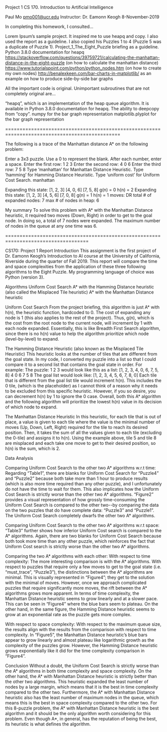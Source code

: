 Project 1					CS 170. Introduction to Artificial Intelligence

Paul Mo	
pmo001@ucr.edu
Instructor: Dr. Eamonn Keogh
8-November-2019

In completing this homework, I consulted…

Lorem Ipsum’s sample project. It inspired me to use heapq and copy. I also used the report as a guideline. I also copied his Puzzles 1 to 4 (Puzzle 5 was a duplicate of Puzzle 1).
Project_1_The_Eight_Puzzle briefing as a guideline.
Python 3.8.0 documentation for heapq
https://stackoverflow.com/questions/39759721/calculating-the-manhattan-distance-in-the-eight-puzzle (on how to calculate the manhattan distance)
https://www.tutorialspoint.com/python/python_nodes.htm (on how to create my own nodes)
http://benalexkeen.com/bar-charts-in-matplotlib/ as an example on how to produce side-by-side bar graphs

All the important code is original. Unimportant subroutines that are not completely original are…

“heapq”, which is an implementation of the heap queue algorithm. It is available in Python 3.8.0 documentation for heapq.
The ability to deepcopy from “copy”.
numpy for the bar graph representation
matplotlib.plyplot for the bar graph representation

==============================================================================================

The following is a trace of the Manhattan distance A* on the following problem:

Enter a 3x3 puzzle. Use a 0 to represent the blank. After each number, enter a space.
Enter the first row: 1 2 3
Enter the second row: 4 0 6
Enter the third row: 7 5 8
Type ‘manhattan’ for Manhattan Distance Heuristic.
Type ‘hamming’ for Hamming Distance Heuristic.
Type ‘uniform cost’ for Uniform Cost Search. manhattan
  
Expanding this state:
[1, 2, 3]
[4, 0, 6]
[7, 5, 8]
g(n) =  0
h(n) =  2
Expanding this state:
[1, 2, 3]
[4, 5, 6]
[7, 0, 8]
g(n) =  1
h(n) =  1
moves: DR
 total # of expanded nodes: 7
max # of nodes in heap:  6

My summary
To solve this problem with A* with the Manhattan Distance heuristic, it required two moves (Down, Right) in order to get to the goal node. In doing so, a total of 7 nodes were expanded. The maximum number of nodes in the queue at any one time was 6.

===================================================================================

CS170: Project 1 Report
Introduction
This assignment is the first project of Dr. Eamonn Keogh’s Introduction to AI course at the University of California, Riverside during the quarter of Fall 2019. This report will compare the time and space complexities from the application of these three following algorithms to the Eight Puzzle. My programming language of choice was Python (version 3).

Algorithms
Uniform Cost Search
A* with the Hamming Distance heuristic (also called the Misplaced Tile heuristic)
A* with the Manhattan Distance heuristic

Uniform Cost Search
	From the project briefing, this algorithm is just A* with h(n), the heuristic function, hardcoded to 0. The cost of expanding any node is 1 (this also applies to the rest of the project). Thus, g(n), which is the cost from the root node to the current node, will increment by 1 with each node expanded. Essentially, this is like Breadth First Search algorithm, since there is no h(n) value to help the algorithm prioritize which node (level-by-level) to expand.

The Hamming Distance Heuristic (also known as the Misplaced Tile Heuristic)
	This heuristic looks at the number of tiles that are different from the goal state. In my code, I converted my puzzle into a list so that I could compare it to a second list that contains the goal state in order. For example:
The puzzle: 1 2 3 would look like this as a list: [1, 2, 3, 4, 0, 6, 7, 5, 8]
	        4 0 6
	        7 5 8
The goal list would look like: [1, 2, 3, 4, 5, 6, 7, 8, 0]
Each tile that is different from the goal list tile would increment h(n). This includes the 0 tile, (which is the placeholder) as I cannot think of a reason why it needs to be excluded from this specific heuristic. However, if you so desire, you can decrement h(n) by 1 to ignore the 0 case. Overall, both this A* algorithm and the following algorithm will prioritize the lowest h(n) value in its decision of which node to expand.

The Manhattan Distance Heuristic
	In this heuristic, for each tile that is out of place, a value is given to each tile where the value is the minimal number of moves (Up, Down, Left, Right) required for the tile to reach its desired position. Then, it takes the sum of all the values given to each tile (excluding the 0-tile) and assigns it to h(n). Using the example above, tile 5 and tile 8 are misplaced and each take one move to get to their desired position, so h(n) is the sum, which is 2.

Data Analysis

Comparing Uniform Cost Search to the other two A* algorithms w.r.t time:
	Regarding “Table1”, there are blanks for Uniform Cost Search for “Puzzle4” and “Puzzle2” because both take more than 1 hour to produce results (which is also more time required than any other puzzle), and I unfortunately do not have the time to wait for them. This also implicates how the Uniform Cost Search is strictly worse than the other two A* algorithms. “Figure2” provides a visual representation of how grossly time-consuming the Uniform Cost Search is compared to the other two--by comparing the data on the two puzzles that do have complete data: “Puzzle3” and “Puzzle1”. The Uniform Cost Search completely dwarfs the other two A* algorithms.
 
Comparing Uniform Cost Search to the other two A* algorithms w.r.t space:
“Table3” further shows how inferior Uniform Cost search is compared to the A* algorithms. Again, there are two blanks for Uniform Cost Search because both took more time than any other puzzle, which reinforces the fact that Uniform Cost search is strictly worse than the other two A* algorithms.

Comparing the two A* algorithms with each other:
With respect to time complexity:
The more interesting comparison is with the A* algorithms. With respect to puzzles that require only a few moves to get to the goal state (i.e. “must_trace”, “Puzzle3”), the distinctions between the A* algorithms are minimal. This is visually represented in “Figure4”; they get to the solution with the minimal of moves. However, once we approach complicated puzzles that require significantly more moves, the rift between the A* algorithms grows more apparent. 
In terms of time complexity, the Manhattan Distance heuristic seems to grow linearly and at a slower pace. This can be seen in “Figure4” where the blue bars seem to plateau. On the other hand, in the same figure, the Hamming Distance heuristic seems to grow at an exponential rate as the puzzle gets more complex. 

With respect to space complexity:
With respect to the maximum queue size, the results align with the results from the comparison with respect to time complexity. In “Figure5”, the Manhattan Distance heuristic’s blue bars appear to grow linearly and almost plateau like logarithmic growth as the complexity of the puzzles grow. However, the Hamming Distance heuristic grows exponentially like it did for the time complexity comparison in “Figure4”.

Conclusion
Without a doubt, the Uniform Cost Search is strictly worse than the A* algorithms in both time complexity and space complexity. 
On the other hand, the A* with Manhattan Distance heuristic is strictly better than the other two algorithms. This heuristic expanded the least number of nodes by a large margin, which means that it is the best in time complexity compared to the other two. Furthermore, the A* with Manhattan Distance heuristic also has the least number of maximum nodes in the queue, which means this is the best in space complexity compared to the other two. 
For this 8-puzzle problem, the A* with Manhattan Distance heuristic is the best algorithm and it should be the only algorithm worth considering for this problem. Even though A*, in general, has the reputation of being the best, its heuristic is what defines the algorithm.
